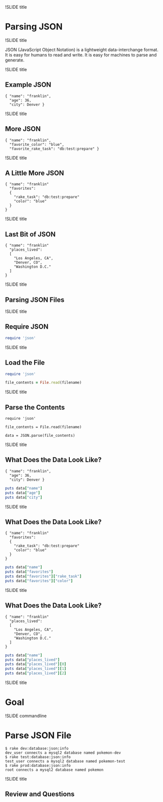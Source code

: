 !SLIDE title

# Parsing JSON

!SLIDE title

JSON (JavaScript Object Notation) is a lightweight data-interchange format. It is easy for humans to read and write. It is easy for machines to parse and generate.

!SLIDE title

## Example JSON

```
{ "name": "franklin",
  "age": 36,
  "city": Denver }
```

!SLIDE title

## More JSON

```
{ "name": "franklin",
  "favorite_color": "blue",
  "favorite_rake_task": "db:test:prepare" }
```

!SLIDE title

## A Little More JSON

```
{ "name": "franklin"
  "favorites":
  {
    "rake_task": "db:test:prepare"
    "color": "blue"
  }
}
```

!SLIDE title

## Last Bit of JSON

```
{ "name": "franklin"
  "places_lived":
  [
    "Los Angeles, CA",
    "Denver, CO",
    "Washington D.C."
  ]
}
```

!SLIDE title

## Parsing JSON Files

!SLIDE title

## Require JSON

```ruby
require 'json'
```

!SLIDE title

## Load the File

```ruby
require 'json'

file_contents = File.read(filename)
```

!SLIDE title

## Parse the Contents

```
require 'json'

file_contents = File.read(filename)

data = JSON.parse(file_contents)
```

!SLIDE title

## What Does the Data Look Like?

```
{ "name": "franklin",
  "age": 36,
  "city": Denver }
```

```ruby
puts data["name"]
puts data["age"]
puts data["city"]
```

!SLIDE title

## What Does the Data Look Like?

```
{ "name": "franklin"
  "favorites":
  {
    "rake_task": "db:test:prepare"
    "color": "blue"
  }
}
```

```ruby
puts data["name"]
puts data["favorites"]
puts data["favorites"]["rake_task"]
puts data["favorites"]["color"]
```

!SLIDE title

## What Does the Data Look Like?

```
{ "name": "franklin"
  "places_lived":
  [
    "Los Angeles, CA",
    "Denver, CO",
    "Washington D.C."
  ]
}
```

```ruby
puts data["name"]
puts data["places_lived"]
puts data["places_lived"][0]
puts data["places_lived"][1]
puts data["places_lived"][2]
```

!SLIDE title

# Goal

!SLIDE commandline

# Parse JSON File

```
$ rake dev:database:json:info
dev_user connects a mysql2 database named pokemon-dev
$ rake test:database:json:info
test_user connects a mysql2 database named pokemon-test
$ rake prod:database:json:info
root connects a mysql2 database named pokemon
```

!SLIDE title

## Review and Questions